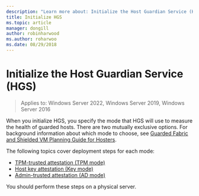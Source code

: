 ```yaml
---
description: "Learn more about: Initialize the Host Guardian Service (HGS)"
title: Initialize HGS
ms.topic: article
manager: dongill
author: robinharwood
ms.author: roharwoo
ms.date: 08/29/2018
---
```


# Initialize the Host Guardian Service (HGS)

>Applies to: Windows Server 2022, Windows Server 2019, Windows Server 2016

When you initialize HGS, you specify the mode that HGS will use to measure the health of guarded hosts. There are two mutually exclusive options. For background information about which mode to choose, see [Guarded Fabric and Shielded VM Planning Guide for Hosters](guarded-fabric-planning-for-hosters.md).

The following topics cover deployment steps for each mode:

- [TPM-trusted attestation (TPM mode)](guarded-fabric-initialize-hgs-tpm-mode.md)
- [Host key attestation (Key mode)](guarded-fabric-initialize-hgs-key-mode.md)
- [Admin-trusted attestation (AD mode)](guarded-fabric-initialize-hgs-ad-mode.md)

You should perform these steps on a physical server.
